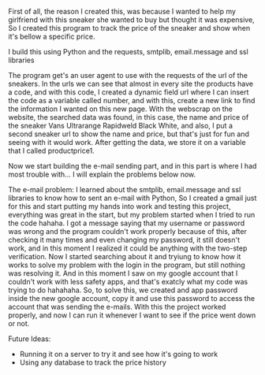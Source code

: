 First of all, the reason I created this, was because I wanted to help my girlfriend with this sneaker she wanted to buy but thought it was expensive,
So I created this program to track the price of the sneaker and show when it's bellow a specific price.

I build this using Python and the requests, smtplib, email.message and ssl libraries

The program get's an user agent to use with the requests of the url of the sneakers.
In the urls we can see that almost in every site the products have a code, and with this code, I created a dynamic field url where I can insert the code as a variable called number, 
and with this, create a new link to find the information I wanted on this new page. With the webscrap on the website, the searched data was found, in this case,
the name and price of the sneaker Vans Ultrarange Rapidweld Black White, and also, I put a second sneaker url to show the name and price, but that's just for fun and seeing with it would work.
After getting the data, we store it on a variable that I called productprice1.

Now we start building the e-mail sending part, and in this part is where I had most trouble with... I will explain the problems below now.

The e-mail problem: I learned about the smtplib, email.message and ssl libraries to know how to sent an e-mail with Python,
So I created a gmail just for this and start putting my hands into work and testing this project,
everything was great in the start, but my problem started when I tried to run the code hahaha.
I got a message saying that my username or password was wrong and the program couldn't work properly because of this,
after checking it many times and even changing my password, it still doesn't work, and in this moment I realized it could be anything with the two-step verification.
Now I started searching about it and tryiung to know how it works to solve my problem with the login in the program, but still nothing was resolving it.
And in this moment I saw on my google account that I couldn't work with less safety apps, and that's exatcly what my code was trying to do hahahaha.
So, to solve this, we created and app password inside the new google account, copy it and use this password to access the account that was sending the e-mails.
With this the project worked properly, and now I can run it whenever I want to see if the price went down or not.

Future Ideas: 
- Running it on a server to try it and see how it's going to work
- Using any database to track the price history



